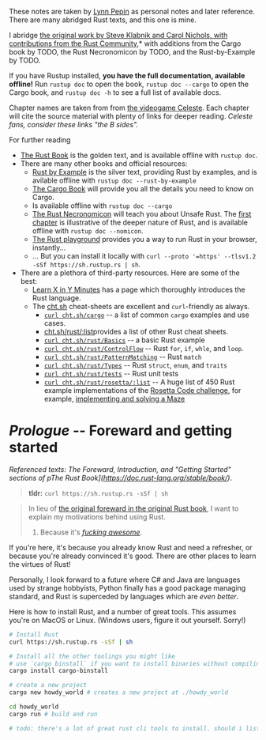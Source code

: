 
These notes are taken by [Lynn Pepin](https://lynndotpy.xyz/) as personal notes and later reference. There are many abridged Rust texts, and this one is mine.

I abridge [the original work by Steve Klabnik and Carol Nichols, with contributions from the Rust Community](https://doc.rust-lang.org/stable/book/),* with additions from the Cargo book by TODO, the Rust Necronomicon by TODO, and the Rust-by-Example by TODO.

If you have Rustup installed, **you have the full documentation, available offline!** Run `rustup doc` to open the book, `rustup doc --cargo` to open the Cargo book, and `rustup doc -h` to see a full list of available docs.

Chapter names are taken from from [the videogame Celeste](https://celeste.ink/wiki/Main_Page). Each chapter will cite the source material with plenty of links for deeper reading. *Celeste fans, consider these links "the B sides".*

For further reading

- [The Rust Book](https://doc.rust-lang.org/stable/book/) is the golden text, and is available offline with `rustup doc`.
- There are many other books and official resources:
  - [Rust by Example](https://doc.rust-lang.org/stable/rust-by-example/) is the silver text, providing Rust by examples, and is avilable offline with `rustup doc --rust-by-example`
  - [The Cargo Book](https://doc.rust-lang.org/cargo/) will provide you all the details you need to know on Cargo.
  - Is available offline with `rustup doc --cargo`
  - [The Rust Necronomicon](https://doc.rust-lang.org/nomicon/) will teach you about Unsafe Rust. The [first chapter](https://doc.rust-lang.org/nomicon/meet-safe-and-unsafe.html) is illustrative of the deeper nature of Rust, and is available offline with `rustup doc --nomicon`.
  - [The Rust playground](https://play.rust-lang.org/?version=stable&mode=debug&edition=2021) provides you a way to run Rust in your browser, instantly...
  - ... But you can install it locally with `curl --proto '=https' --tlsv1.2 -sSf https://sh.rustup.rs | sh`.
- There are a plethora of third-party resources. Here are some of the best:
  - [Learn X in Y Minutes](https://learnxinyminutes.com/docs/rust/) has a page which thoroughly introduces the Rust language.
  - The [cht.sh](cht.sh) cheat-sheets are excellent and `curl`-friendly as always.
    - [`curl cht.sh/cargo`](https://cht.sh/cargo) -- a list of common `cargo` examples and use cases.
    - [cht.sh/rust/:list](https://cht.sh/rust/:list)provides a list of other Rust cheat sheets.
    - [`curl cht.sh/rust/Basics`](https://cht.sh/rust/Basics) -- a basic Rust example
    - [`curl cht.sh/rust/ControlFlow`](https://cht.sh/rust/ControlFlow) -- Rust `for`, `if`, `whle`, and `loop`.
    - [`curl cht.sh/rust/PatternMatching`](https://cht.sh/rust/PatternMatching) -- Rust `match`
    - [`curl cht.sh/rust/Types`](https://cht.sh/rust/Types) -- Rust `struct`, `enum`, and `traits`
    - [`curl cht.sh/rust/tests`](https://cht.sh/rust/tests) -- Rust unit tests
    - [`curl cht.sh/rust/rosetta/:list`](https://cht.sh/rust/rosetta/:list) -- A huge list of 450 Rust example implementations of the [Rosetta Code challenge](https://rosettacode.org/wiki/Category:Rust), for example, [implementing and solving a Maze](https://cht.sh/rust/rosetta/Maze-solving)




# *Prologue* -- Foreward and getting started

*Referenced texts: The Foreward, Introduction, and "Getting Started" sections of pThe Rust Book](https://doc.rust-lang.org/stable/book/)*.

> **tldr:** `curl https://sh.rustup.rs -sSf | sh`

> In lieu of [the original foreward in the original Rust book](https://doc.rust-lang.org/stable/book/foreword.html), I want to explain my motivations behind using Rust.
> 
> 1. Because it's [*fucking awesome*](https://www.smbc-comics.com/index.php?db=comics&id=2088).

If you're here, it's because you already know Rust and need a refresher, or because you're already convinced it's good. There are other places to learn the virtues of Rust!

Personally, I look forward to a future where C# and Java are languages used by strange hobbyists, Python finally has a good package managing standard, and Rust is superceded by languages which are *even better*.

Here is how to install Rust, and a number of great tools. This assumes you're on MacOS or Linux. (Windows users, figure it out yourself. Sorry!)

```sh
# Install Rust
curl https://sh.rustup.rs -sSf | sh

# Install all the other toolings you might like
# use `cargo binstall` if you want to install binaries without compiling
cargo install cargo-binstall  

# create a new project
cargo new howdy_world # creates a new project at ./howdy_world 

cd howdy_world
cargo run # build and run

# todo: there's a lot of great rust cli tools to install. should i list them here?
```

